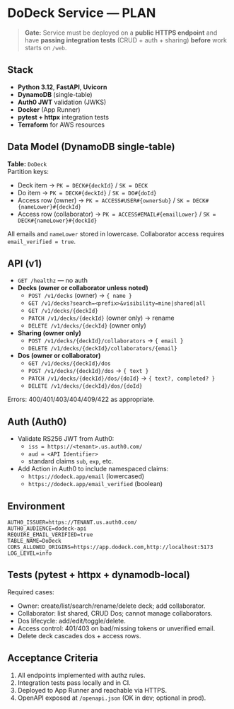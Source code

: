 # DoDeck Service — PLAN

> **Gate:** Service must be deployed on a **public HTTPS endpoint** and have **passing integration tests** (CRUD + auth + sharing) **before** work starts on `/web`.

## Stack
- **Python 3.12**, **FastAPI**, **Uvicorn**
- **DynamoDB** (single-table)
- **Auth0 JWT** validation (JWKS)
- **Docker** (App Runner)
- **pytest + httpx** integration tests
- **Terraform** for AWS resources

## Data Model (DynamoDB single-table)

**Table:** `DoDeck`  
Partition keys:
- Deck item → `PK = DECK#{deckId}` / `SK = DECK`
- Do item → `PK = DECK#{deckId}` / `SK = DO#{doId}`
- Access row (owner) → `PK = ACCESS#USER#{ownerSub}` / `SK = DECK#{nameLower}#{deckId}`
- Access row (collaborator) → `PK = ACCESS#EMAIL#{emailLower}` / `SK = DECK#{nameLower}#{deckId}`

All emails and `nameLower` stored in lowercase. Collaborator access requires `email_verified = true`.

## API (v1)
- `GET /healthz` — no auth
- **Decks (owner or collaborator unless noted)**  
  - `POST /v1/decks` (owner) → `{ name }`
  - `GET /v1/decks?search=<prefix>&visibility=mine|shared|all`
  - `GET /v1/decks/{deckId}`
  - `PATCH /v1/decks/{deckId}` (owner only) → rename
  - `DELETE /v1/decks/{deckId}` (owner only)
- **Sharing (owner only)**  
  - `POST /v1/decks/{deckId}/collaborators` → `{ email }`
  - `DELETE /v1/decks/{deckId}/collaborators/{email}`
- **Dos (owner or collaborator)**  
  - `GET /v1/decks/{deckId}/dos`
  - `POST /v1/decks/{deckId}/dos` → `{ text }`
  - `PATCH /v1/decks/{deckId}/dos/{doId}` → `{ text?, completed? }`
  - `DELETE /v1/decks/{deckId}/dos/{doId}`

Errors: 400/401/403/404/409/422 as appropriate.

## Auth (Auth0)
- Validate RS256 JWT from Auth0:
  - `iss = https://<tenant>.us.auth0.com/`
  - `aud = <API Identifier>`
  - standard claims `sub`, `exp`, etc.
- Add Action in Auth0 to include namespaced claims:
  - `https://dodeck.app/email` (lowercased)
  - `https://dodeck.app/email_verified` (boolean)

## Environment
```
AUTH0_ISSUER=https://TENANT.us.auth0.com/
AUTH0_AUDIENCE=dodeck-api
REQUIRE_EMAIL_VERIFIED=true
TABLE_NAME=DoDeck
CORS_ALLOWED_ORIGINS=https://app.dodeck.com,http://localhost:5173
LOG_LEVEL=info
```

## Tests (pytest + httpx + dynamodb-local)
Required cases:
- Owner: create/list/search/rename/delete deck; add collaborator.
- Collaborator: list shared, CRUD Dos; cannot manage collaborators.
- Dos lifecycle: add/edit/toggle/delete.
- Access control: 401/403 on bad/missing tokens or unverified email.
- Delete deck cascades dos + access rows.

## Acceptance Criteria
1. All endpoints implemented with authz rules.
2. Integration tests pass locally and in CI.
3. Deployed to App Runner and reachable via HTTPS.
4. OpenAPI exposed at `/openapi.json` (OK in dev; optional in prod).

